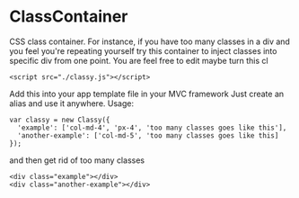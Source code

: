 # ClassContainer

CSS class container. For instance, if you have too many classes in a div and you feel you're repeating yourself try this container to inject classes into specific div from one point.
You are feel free to edit maybe turn this cl
```
<script src="./classy.js"></script>
```

Add this into your app template file in your MVC framework
Just create an alias and use it anywhere.
Usage:
```
var classy = new Classy({
  'example': ['col-md-4', 'px-4', 'too many classes goes like this'],
  'another-example': ['col-md-5', 'too many classes goes like this]
});
```
and then get rid of too many classes
```
<div class="example"></div>
<div class="another-example"></div>
```
